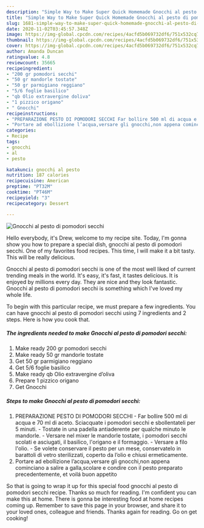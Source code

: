 ```yaml
---
description: "Simple Way to Make Super Quick Homemade Gnocchi al pesto di pomodori secchi"
title: "Simple Way to Make Super Quick Homemade Gnocchi al pesto di pomodori secchi"
slug: 1681-simple-way-to-make-super-quick-homemade-gnocchi-al-pesto-di-pomodori-secchi
date: 2020-11-02T03:45:57.348Z
image: https://img-global.cpcdn.com/recipes/4acfd5b069732df6/751x532cq70/gnocchi-al-pesto-di-pomodori-secchi-recipe-main-photo.jpg
thumbnail: https://img-global.cpcdn.com/recipes/4acfd5b069732df6/751x532cq70/gnocchi-al-pesto-di-pomodori-secchi-recipe-main-photo.jpg
cover: https://img-global.cpcdn.com/recipes/4acfd5b069732df6/751x532cq70/gnocchi-al-pesto-di-pomodori-secchi-recipe-main-photo.jpg
author: Amanda Duncan
ratingvalue: 4.8
reviewcount: 35665
recipeingredient:
- "200 gr pomodori secchi"
- "50 gr mandorle tostate"
- "50 gr parmigiano reggiano"
- "5/6 foglie basilico"
- "qb Olio extravergine doliva"
- "1 pizzico origano"
- " Gnocchi"
recipeinstructions:
- "PREPARAZIONE PESTO DI POMODORI SECCHI Far bollire 500 ml di acqua e 70 ml di aceto. Sciacquate i pomodori secchi e sbollentateli per 5 minuti. Tostate in una padella antiaderente per qualche minuto le mandorle. Versare nel mixer le mandorle tostate, i pomodori secchi scolati e asciugati, il basilico, l&#39;origano e il formaggio. Versare a filo l&#39;olio.  Se volete conservare il pesto per un mese, conservatelo in barattoli di vetro sterilizzati, coperto da l’olio e chiusi ermeticamente."
- "Portare ad ebollizione l’acqua,versare gli gnocchi,non appena cominciano a salire a galla,scolare e condire con il pesto preparato precedentemente, et voilá buon appetito"
categories:
- Recipe
tags:
- gnocchi
- al
- pesto

katakunci: gnocchi al pesto 
nutrition: 187 calories
recipecuisine: American
preptime: "PT32M"
cooktime: "PT46M"
recipeyield: "3"
recipecategory: Dessert

---
```



![Gnocchi al pesto di pomodori secchi](https://img-global.cpcdn.com/recipes/4acfd5b069732df6/751x532cq70/gnocchi-al-pesto-di-pomodori-secchi-recipe-main-photo.jpg)

Hello everybody, it's Drew, welcome to my recipe site. Today, I'm gonna show you how to prepare a special dish, gnocchi al pesto di pomodori secchi. One of my favorites food recipes. This time, I will make it a bit tasty. This will be really delicious.



Gnocchi al pesto di pomodori secchi is one of the most well liked of current trending meals in the world. It's easy, it's fast, it tastes delicious. It is enjoyed by millions every day. They are nice and they look fantastic. Gnocchi al pesto di pomodori secchi is something which I've loved my whole life.


To begin with this particular recipe, we must prepare a few ingredients. You can have gnocchi al pesto di pomodori secchi using 7 ingredients and 2 steps. Here is how you cook that.

<!--inarticleads1-->

##### The ingredients needed to make Gnocchi al pesto di pomodori secchi:

1. Make ready 200 gr pomodori secchi
1. Make ready 50 gr mandorle tostate
1. Get 50 gr parmigiano reggiano
1. Get 5/6 foglie basilico
1. Make ready qb Olio extravergine d’oliva
1. Prepare 1 pizzico origano
1. Get  Gnocchi




<!--inarticleads2-->

##### Steps to make Gnocchi al pesto di pomodori secchi:

1. PREPARAZIONE PESTO DI POMODORI SECCHI - Far bollire 500 ml di acqua e 70 ml di aceto. Sciacquate i pomodori secchi e sbollentateli per 5 minuti. - Tostate in una padella antiaderente per qualche minuto le mandorle. - Versare nel mixer le mandorle tostate, i pomodori secchi scolati e asciugati, il basilico, l&#39;origano e il formaggio. - Versare a filo l&#39;olio.  - Se volete conservare il pesto per un mese, conservatelo in barattoli di vetro sterilizzati, coperto da l’olio e chiusi ermeticamente.
1. Portare ad ebollizione l’acqua,versare gli gnocchi,non appena cominciano a salire a galla,scolare e condire con il pesto preparato precedentemente, et voilá buon appetito




So that is going to wrap it up for this special food gnocchi al pesto di pomodori secchi recipe. Thanks so much for reading. I'm confident you can make this at home. There is gonna be interesting food at home recipes coming up. Remember to save this page in your browser, and share it to your loved ones, colleague and friends. Thanks again for reading. Go on get cooking!
